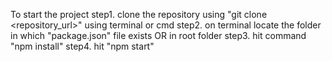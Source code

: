 To start the project
step1. clone the repository using "git clone <repository_url>" using terminal or cmd
step2. on terminal locate the folder in which "package.json" file exists OR in root folder
step3. hit command "npm install"
step4. hit "npm start"
